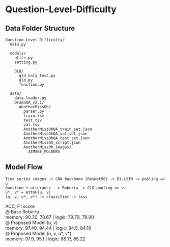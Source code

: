 # Question-Level-Difficulty

## Data Folder Structure
```
Question-Level-Difficulty/
  main.py
  
  models/
    utils.py
    setting.py
    
    QLD/
      qld_only_text.py
      qld.py
      function.py
      
  data/
    data_loader.py
    DramaQA_v2.1/
      AnotherMissOh/
        parser.py
        train.tsv
        test.tsv
        val.tsv
        AnotherMissOhQA_train_set.json
        AnotherMissOhQA_val_set.json
        AnotherMissOhQA_test_set.json
        AnotherMissOh_script.json
        AnotherMissOh_images/
          $IMAGE_FOLDERS
```
## Model Flow

```
Time series images -> CNN backbone (ResNet50) -> Bi-LSTM -> pooling => u
Question + utterance - > Roberta -> CLS pooling => v 
u*, v* = AttnF(u, v)
(u, v, u*, v*) -> classifier -> loss
```
ACC, F1 score <br>
@ Base Roberta <br>
memory: 90.30, 78.67 | logic: 79.79, 78.90 <br>
@ Proposed Model (u, v)<br>
memory: 97.40, 94.44 | logic: 84.5, 84.18 <br>
@ Proposed Model (u, v, u*, v*) <br>
memory: 97.9, 95.1 | logic: 85.17, 85.22 <br>
